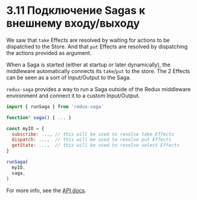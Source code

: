 # 3.11 Подключение Sagas к внешнему входу/выходу

We saw that `take` Effects are resolved by waiting for actions to be dispatched to the Store. And that `put` Effects are resolved by dispatching the actions provided as argument.

When a Saga is started \(either at startup or later dynamically\), the middleware automatically connects its `take`/`put` to the store. The 2 Effects can be seen as a sort of Input/Output to the Saga.

`redux-saga` provides a way to run a Saga outside of the Redux middleware environment and connect it to a custom Input/Output.

```javascript
import { runSaga } from 'redux-saga'

function* saga() { ... }

const myIO = {
  subscribe: ..., // this will be used to resolve take Effects
  dispatch: ...,  // this will be used to resolve put Effects
  getState: ...,  // this will be used to resolve select Effects
}

runSaga(
  myIO,
  saga,
)
```

For more info, see the [API docs](https://redux-saga.js.org/docs/api/index.html##runsagaoptions-saga-args).

